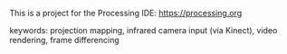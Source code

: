 This is a project for the Processing IDE: https://processing.org

keywords: projection mapping, infrared camera input (via Kinect), video rendering, frame differencing 
